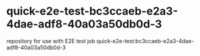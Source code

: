 # quick-e2e-test-bc3ccaeb-e2a3-4dae-adf8-40a03a50db0d-3
repository for use with E2E test job quick-e2e-test:bc3ccaeb-e2a3-4dae-adf8-40a03a50db0d-3
